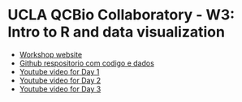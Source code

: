 # UCLA QCBio Collaboratory - W3: Intro to R and data visualization
- [Workshop website](https://qcb.ucla.edu/collaboratory/workshops/w3-intro-to-r/#toggle-id-1)
- [Github respositorio com codigo e dados](https://github.com/ibsali33/IntroToR-1)
- [Youtube video for Day 1](https://youtu.be/lKciE4fmGmk)
- [Youtube video for Day 2]()
- [Youtube video for Day 3]()